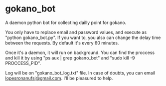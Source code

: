 # gokano_bot
A daemon python bot for collecting dailly point for gokano.

You only have to replace email and password values, and execute as "python gokano_bot.py". If you want to, you also can change the delay time between the requests. By default it's every 60 minutes.

Once it's a daemon, it will run on background. You can find the proccess and kill it by using "ps aux | grep gokano_bot" and "sudo kill -9 PROCCESS_PID".

Log will be on "gokano_bot_log.txt" file. 
In case of doubts, you can email lopesronanufsj@gmail.com. I'll be pleasured to help.